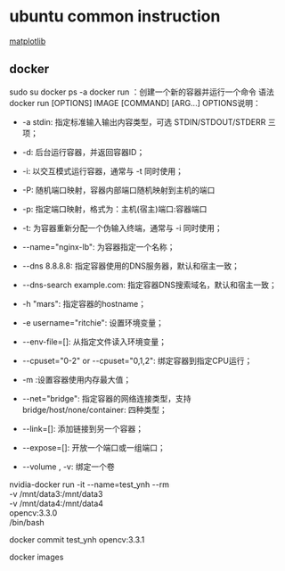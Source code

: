 # ubuntu common instruction
[matplotlib](https://github.com/matplotlib/cheatsheets)

## docker
sudo su
docker ps -a
docker run ：创建一个新的容器并运行一个命令
语法
docker run [OPTIONS] IMAGE [COMMAND] [ARG...]
OPTIONS说明：
* -a stdin: 指定标准输入输出内容类型，可选 STDIN/STDOUT/STDERR 三项；

* -d: 后台运行容器，并返回容器ID；

* -i: 以交互模式运行容器，通常与 -t 同时使用；

* -P: 随机端口映射，容器内部端口随机映射到主机的端口

* -p: 指定端口映射，格式为：主机(宿主)端口:容器端口

* -t: 为容器重新分配一个伪输入终端，通常与 -i 同时使用；

* --name="nginx-lb": 为容器指定一个名称；

* --dns 8.8.8.8: 指定容器使用的DNS服务器，默认和宿主一致；

* --dns-search example.com: 指定容器DNS搜索域名，默认和宿主一致；

* -h "mars": 指定容器的hostname；

* -e username="ritchie": 设置环境变量；

* --env-file=[]: 从指定文件读入环境变量；

* --cpuset="0-2" or --cpuset="0,1,2": 绑定容器到指定CPU运行；

* -m :设置容器使用内存最大值；

* --net="bridge": 指定容器的网络连接类型，支持 bridge/host/none/container: 四种类型；

* --link=[]: 添加链接到另一个容器；

* --expose=[]: 开放一个端口或一组端口；

* --volume , -v: 绑定一个卷



nvidia-docker run -it --name=test_ynh --rm \
-v /mnt/data3:/mnt/data3 \
-v /mnt/data4:/mnt/data4 \
opencv:3.3.0 \
/bin/bash

docker commit test_ynh opencv:3.3.1

docker images






